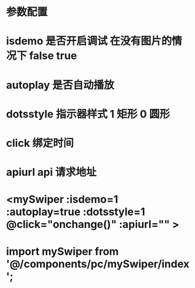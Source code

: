 # 参数配置
# isdemo 是否开启调试 在没有图片的情况下  false true
# autoplay 是否自动播放
# dotsstyle 指示器样式 1 矩形 0 圆形
# click 绑定时间
# apiurl api 请求地址
#
# <mySwiper :isdemo=1 :autoplay=true :dotsstyle=1  @click="onchange()" :apiurl="" ></mySwiper>
# import mySwiper from '@/components/pc/mySwiper/index';
